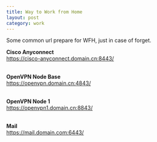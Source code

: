 ```yaml
---
title: Way to Work from Home
layout: post
category: work
---
```



Some common url prepare for WFH, just in case of forget.

**Cisco Anyconnect**<br>
https://cisco-anyconnect.domain.cn:8443/<br><br>

**OpenVPN Node Base**<br>
https://openvpn.domain.cn:4843/<br><br>

**OpenVPN Node 1**<br>
https://openvpn1.domain.cn:8843/<br><br>

**Mail**<br>
https://mail.domain.com:6443/<br><br>